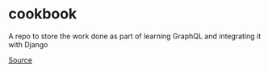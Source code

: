 # cookbook

A repo to store the work done as part of learning GraphQL and integrating it with Django

[Source](https://docs.graphene-python.org/projects/django/en/latest/tutorial-plain/)
